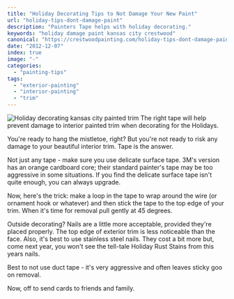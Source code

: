 ```yaml
---
title: "Holiday Decorating Tips to Not Damage Your New Paint"
url: "holiday-tips-dont-damage-paint"
description: "Painters Tape helps with holiday decorating."
keywords: "holiday damage paint kansas city crestwood"
canonical: "https://crestwoodpainting.com/holiday-tips-dont-damage-paint/%20"
date: "2012-12-07"
index: true
image: "-"
categories:
  - "painting-tips"
tags:
  - "exterior-painting"
  - "interior-painting"
  - "trim"
---
```

![Holiday decorating kansas city painted trim](/images/3M-Delicate-Surface.jpg) The right tape will help prevent damage to interior painted trim when decorating for the Holidays.

You're ready to hang the mistletoe, right? But you're not ready to risk any damage to your beautiful interior trim. Tape is the answer.

Not just any tape - make sure you use delicate surface tape. 3M's version has an orange cardboard core; their standard painter's tape may be too aggressive in some situations. If you find the delicate surface tape isn't quite enough, you can always upgrade.

Now, here's the trick: make a loop in the tape to wrap around the wire (or ornament hook or whatever) and then stick the tape to the top edge of your trim. When it's time for removal pull gently at 45 degrees.

Outside decorating? Nails are a little more acceptable, provided they're placed properly. The top edge of exterior trim is less noticeable than the face. Also, it's best to use stainless steel nails. They cost a bit more but, come next year, you won't see the tell-tale Holiday Rust Stains from this years nails.

Best to not use duct tape - it's very aggressive and often leaves sticky goo on removal.

Now, off to send cards to friends and family.
